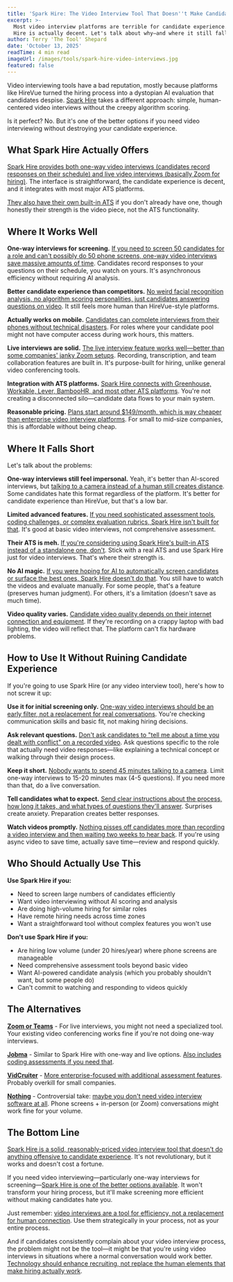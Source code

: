 ```yaml
---
title: 'Spark Hire: The Video Interview Tool That Doesn''t Make Candidates Hate You'
excerpt: >-
  Most video interview platforms are terrible for candidate experience. Spark
  Hire is actually decent. Let's talk about why—and where it still falls short.
author: Terry 'The Tool' Shepard
date: 'October 13, 2025'
readTime: 4 min read
imageUrl: /images/tools/spark-hire-video-interviews.jpg
featured: false
---
```


Video interviewing tools have a bad reputation, mostly because platforms like HireVue turned the hiring process into a dystopian AI evaluation that candidates despise. [Spark Hire](https://www.sparkhire.com/) takes a different approach: simple, human-centered video interviews without the creepy algorithm scoring.

Is it perfect? No. But it's one of the better options if you need video interviewing without destroying your candidate experience.

## What Spark Hire Actually Offers

[Spark Hire provides both one-way video interviews (candidates record responses on their schedule) and live video interviews (basically Zoom for hiring)](https://juicebox.ai/articles/top-8-video-interviewing-software-for-recruiters). The interface is straightforward, the candidate experience is decent, and it integrates with most major ATS platforms.

[They also have their own built-in ATS](https://www.sparkhire.com/products/ats/) if you don't already have one, though honestly their strength is the video piece, not the ATS functionality.

## Where It Works Well

**One-way interviews for screening.** [If you need to screen 50 candidates for a role and can't possibly do 50 phone screens, one-way video interviews save massive amounts of time](https://www.sparkhire.com/products/one-way-interviews/). Candidates record responses to your questions on their schedule, you watch on yours. It's asynchronous efficiency without requiring AI analysis.

**Better candidate experience than competitors.** [No weird facial recognition analysis, no algorithm scoring personalities, just candidates answering questions on video](https://www.g2.com/products/spark-hire/reviews). It still feels more human than HireVue-style platforms.

**Actually works on mobile.** [Candidates can complete interviews from their phones without technical disasters](https://www.sparkhire.com/candidate-experience/). For roles where your candidate pool might not have computer access during work hours, this matters.

**Live interviews are solid.** [The live interview feature works well—better than some companies' janky Zoom setups](https://www.sparkhire.com/products/live-interviews/). Recording, transcription, and team collaboration features are built in. It's purpose-built for hiring, unlike general video conferencing tools.

**Integration with ATS platforms.** [Spark Hire connects with Greenhouse, Workable, Lever, BambooHR, and most other ATS platforms](https://www.sparkhire.com/integrations/). You're not creating a disconnected silo—candidate data flows to your main system.

**Reasonable pricing.** [Plans start around $149/month, which is way cheaper than enterprise video interview platforms](https://www.sparkhire.com/pricing/). For small to mid-size companies, this is affordable without being cheap.

## Where It Falls Short

Let's talk about the problems:

**One-way interviews still feel impersonal.** Yeah, it's better than AI-scored interviews, but [talking to a camera instead of a human still creates distance](https://www.shrm.org/topics-tools/news/talent-acquisition/video-interview-candidate-experience). Some candidates hate this format regardless of the platform. It's better for candidate experience than HireVue, but that's a low bar.

**Limited advanced features.** [If you need sophisticated assessment tools, coding challenges, or complex evaluation rubrics, Spark Hire isn't built for that](https://juicebox.ai/articles/top-8-video-interviewing-software-for-recruiters). It's good at basic video interviews, not comprehensive assessment.

**Their ATS is meh.** [If you're considering using Spark Hire's built-in ATS instead of a standalone one, don't](https://www.g2.com/products/spark-hire/reviews?filters[review_sentiment]=critical). Stick with a real ATS and use Spark Hire just for video interviews. That's where their strength is.

**No AI magic.** [If you were hoping for AI to automatically screen candidates or surface the best ones, Spark Hire doesn't do that](https://www.sparkhire.com/). You still have to watch the videos and evaluate manually. For some people, that's a feature (preserves human judgment). For others, it's a limitation (doesn't save as much time).

**Video quality varies.** [Candidate video quality depends on their internet connection and equipment](https://www.g2.com/products/spark-hire/reviews). If they're recording on a crappy laptop with bad lighting, the video will reflect that. The platform can't fix hardware problems.

## How to Use It Without Ruining Candidate Experience

If you're going to use Spark Hire (or any video interview tool), here's how to not screw it up:

**Use it for initial screening only.** [One-way video interviews should be an early filter, not a replacement for real conversations](https://www.shrm.org/topics-tools/news/talent-acquisition/video-interview-best-practices). You're checking communication skills and basic fit, not making hiring decisions.

**Ask relevant questions.** [Don't ask candidates to "tell me about a time you dealt with conflict" on a recorded video](https://www.linkedin.com/business/talent/blog/interviewing/video-interview-questions). Ask questions specific to the role that actually need video responses—like explaining a technical concept or walking through their design process.

**Keep it short.** [Nobody wants to spend 45 minutes talking to a camera](https://www.shrm.org/topics-tools/news/talent-acquisition/one-way-interview-best-practices). Limit one-way interviews to 15-20 minutes max (4-5 questions). If you need more than that, do a live conversation.

**Tell candidates what to expect.** [Send clear instructions about the process, how long it takes, and what types of questions they'll answer](https://www.sparkhire.com/candidate-experience/). Surprises create anxiety. Preparation creates better responses.

**Watch videos promptly.** [Nothing pisses off candidates more than recording a video interview and then waiting two weeks to hear back](https://www.glassdoor.com/employers/blog/candidate-experience-response-time/). If you're using async video to save time, actually save time—review and respond quickly.

## Who Should Actually Use This

**Use Spark Hire if you:**
- Need to screen large numbers of candidates efficiently
- Want video interviewing without AI scoring and analysis
- Are doing high-volume hiring for similar roles
- Have remote hiring needs across time zones
- Want a straightforward tool without complex features you won't use

**Don't use Spark Hire if you:**
- Are hiring low volume (under 20 hires/year) where phone screens are manageable
- Need comprehensive assessment tools beyond basic video
- Want AI-powered candidate analysis (which you probably shouldn't want, but some people do)
- Can't commit to watching and responding to videos quickly

## The Alternatives

[**Zoom or Teams**](https://zoom.us/) - For live interviews, you might not need a specialized tool. Your existing video conferencing works fine if you're not doing one-way interviews.

[**Jobma**](https://www.jobma.com/) - Similar to Spark Hire with one-way and live options. [Also includes coding assessments if you need that](https://juicebox.ai/articles/top-8-video-interviewing-software-for-recruiters).

[**VidCruiter**](https://www.vidcruiter.com/) - [More enterprise-focused with additional assessment features](https://www.vidcruiter.com/video-interviewing-software/). Probably overkill for small companies.

[**Nothing**](https://www.shrm.org/topics-tools/news/talent-acquisition/do-you-need-video-interviewing) - Controversial take: [maybe you don't need video interview software at all](https://hbr.org/2024/11/do-video-interviews-improve-hiring). Phone screens + in-person (or Zoom) conversations might work fine for your volume.

## The Bottom Line

[Spark Hire is a solid, reasonably-priced video interview tool that doesn't do anything offensive to candidate experience](https://www.sparkhire.com/). It's not revolutionary, but it works and doesn't cost a fortune.

If you need video interviewing—particularly one-way interviews for screening—[Spark Hire is one of the better options available](https://juicebox.ai/articles/top-8-video-interviewing-software-for-recruiters). It won't transform your hiring process, but it'll make screening more efficient without making candidates hate you.

Just remember: [video interviews are a tool for efficiency, not a replacement for human connection](https://www.shrm.org/topics-tools/news/talent-acquisition/balancing-efficiency-and-connection). Use them strategically in your process, not as your entire process.

And if candidates consistently complain about your video interview process, the problem might not be the tool—it might be that you're using video interviews in situations where a normal conversation would work better. [Technology should enhance recruiting, not replace the human elements that make hiring actually work](https://hbr.org/2024/09/when-recruiting-technology-backfires).
